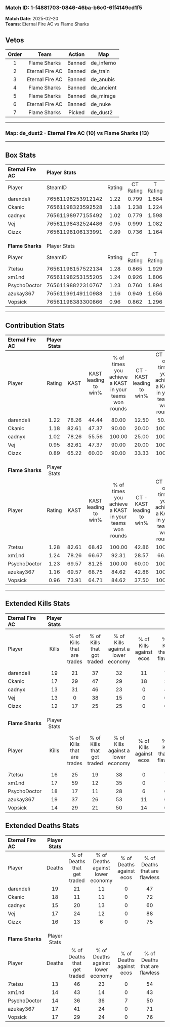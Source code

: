 ### Match ID: 1-f4881703-0846-46ba-b6c0-6ff4149cd1f5  
**Match Date**: 2025-02-20  
**Teams**: Eternal Fire AC vs Flame Sharks  

## Vetos  

| Order | Team | Action | Map |
| :---: | :--: | :----: | --- |
| 1 | Flame Sharks | Banned | de_inferno |
| 2 | Eternal Fire AC | Banned | de_train |
| 3 | Eternal Fire AC | Banned | de_anubis |
| 4 | Flame Sharks | Banned | de_ancient |
| 5 | Flame Sharks | Banned | de_mirage |
| 6 | Eternal Fire AC | Banned | de_nuke |
| 7 | Flame Sharks | Picked | de_dust2 |

---  

### **Map**: de_dust2 - Eternal Fire AC (10) vs Flame Sharks (13)  
---  

## Box Stats  

| **Eternal Fire AC** | Player Stats      |        |           |          |       |      |       |         |        |      |     |
| :- | :- | :-: | :-: | :-: | :-: | :-: | :-: | :-: | :-: | :-: | :-: |
| Player              | SteamID           | Rating | CT Rating | T Rating | KAST  | ADR  | Kills | Assists | Deaths | K/D  | HS% |
| darendeli           | 76561198253912142 |  1.22  |   0.799   |  1.884   | 78.26 | 92.7 |  19   |    5    |   19   | 1.00 | 42  |
| Ckanic              | 76561198323592528 |  1.18  |   1.238   |  1.224   | 82.61 | 84.8 |  17   |    5    |   18   | 0.94 | 70  |
| cadnyx              | 76561198977155492 |  1.02  |   0.779   |  1.598   | 78.26 | 72.0 |  13   |    3    |   15   | 0.87 | 61  |
| Vej                 | 76561198432524486 |  0.95  |   0.999   |  1.082   | 82.61 | 54.0 |  13   |    3    |   17   | 0.76 | 30  |
| Cizzx               | 76561198106133991 |  0.89  |   0.736   |  1.164   | 65.22 | 73.1 |  12   |    9    |   16   | 0.75 | 83  |
|                     |                   |        |           |          |       |      |       |         |        |      |     |
|                     |                   |        |           |          |       |      |       |         |        |      |     |
|                     |                   |        |           |          |       |      |       |         |        |      |     |
| **Flame Sharks**    | Player Stats      |        |           |          |       |      |       |         |        |      |     |
| Player              | SteamID           | Rating | CT Rating | T Rating | KAST  | ADR  | Kills | Assists | Deaths | K/D  | HS% |
| 7tetsu              | 76561198157522134 |  1.28  |   0.865   |  1.929   | 82.61 | 85.7 |  16   |    9    |   13   | 1.23 | 56  |
| xm1nd               | 76561198253155205 |  1.24  |   0.926   |  1.806   | 78.26 | 80.3 |  17   |    9    |   14   | 1.21 | 41  |
| PsychoDoctor        | 76561198822310767 |  1.23  |   0.760   |  1.894   | 69.57 | 88.8 |  18   |    6    |   14   | 1.29 | 38  |
| azukay367           | 76561199149110988 |  1.16  |   0.949   |  1.656   | 69.57 | 75.0 |  19   |    6    |   17   | 1.12 | 52  |
| Vopsick             | 76561198383300866 |  0.96  |   0.862   |  1.296   | 73.91 | 66.4 |  14   |    4    |   17   | 0.82 | 57  |
---  

## Contribution Stats  

| **Eternal Fire AC** | Player Stats |       |                      |                                                        |                           |                                                             |                          |                                                            |
| :- | :-: | :-: | :-: | :-: | :-: | :-: | :-: | :-: |
| Player              |    Rating    | KAST  | KAST leading to win% | % of times you achieve a KAST in your teams won rounds | CT - KAST leading to win% | CT - % of times you achieve a KAST in your teams won rounds | T - KAST leading to win% | T - % of times you achieve a KAST in your teams won rounds |
| darendeli           |     1.22     | 78.26 |        44.44         |                         80.00                          |           12.50           |                            50.00                            |          70.00           |                           87.50                            |
| Ckanic              |     1.18     | 82.61 |        47.37         |                         90.00                          |           20.00           |                           100.00                            |          77.78           |                           87.50                            |
| cadnyx              |     1.02     | 78.26 |        55.56         |                         100.00                         |           25.00           |                           100.00                            |          80.00           |                           100.00                           |
| Vej                 |     0.95     | 82.61 |        47.37         |                         90.00                          |           20.00           |                           100.00                            |          77.78           |                           87.50                            |
| Cizzx               |     0.89     | 65.22 |        60.00         |                         90.00                          |           33.33           |                           100.00                            |          77.78           |                           87.50                            |
|                     |              |       |                      |                                                        |                           |                                                             |                          |                                                            |
|                     |              |       |                      |                                                        |                           |                                                             |                          |                                                            |
|                     |              |       |                      |                                                        |                           |                                                             |                          |                                                            |
| **Flame Sharks**    | Player Stats |       |                      |                                                        |                           |                                                             |                          |                                                            |
| Player              |    Rating    | KAST  | KAST leading to win% | % of times you achieve a KAST in your teams won rounds | CT - KAST leading to win% | CT - % of times you achieve a KAST in your teams won rounds | T - KAST leading to win% | T - % of times you achieve a KAST in your teams won rounds |
| 7tetsu              |     1.28     | 82.61 |        68.42         |                         100.00                         |           42.86           |                           100.00                            |          83.33           |                           100.00                           |
| xm1nd               |     1.24     | 78.26 |        66.67         |                         92.31                          |           28.57           |                            66.67                            |          90.91           |                           100.00                           |
| PsychoDoctor        |     1.23     | 69.57 |        81.25         |                         100.00                         |           60.00           |                           100.00                            |          90.91           |                           100.00                           |
| azukay367           |     1.16     | 69.57 |        68.75         |                         84.62                          |           42.86           |                           100.00                            |          88.89           |                           80.00                            |
| Vopsick             |     0.96     | 73.91 |        64.71         |                         84.62                          |           37.50           |                           100.00                            |          88.89           |                           80.00                            |
---  

## Extended Kills Stats  

| **Eternal Fire AC** | Player Stats |                            |                            |                                    |                         |                              |                                 |                                       |                    |           |
| :- | :-: | :-: | :-: | :-: | :-: | :-: | :-: | :-: | :-: | :-: |
| Player              |    Kills     | % of Kills that are trades | % of Kills that got traded | % of Kills against a lower economy | % of Kills against ecos | % of Kills that are flawless | % of Kills that are close duels | % of Kills that are assisted by flash | Pistol Round Kills | AWP Kills |
| darendeli           |      19      |             21             |             37             |                 32                 |           11            |              74              |                0                |                   0                   |         0          |     3     |
| Ckanic              |      17      |             29             |             47             |                 29                 |           18            |              59              |                6                |                   6                   |         1          |     0     |
| cadnyx              |      13      |             31             |             46             |                 23                 |            0            |              46              |                8                |                  15                   |         2          |     0     |
| Vej                 |      13      |             0              |             38             |                 15                 |            0            |              62              |               15                |                   0                   |         2          |     5     |
| Cizzx               |      12      |             17             |             25             |                 25                 |            0            |              67              |                8                |                   0                   |         5          |     0     |
|                     |              |                            |                            |                                    |                         |                              |                                 |                                       |                    |           |
|                     |              |                            |                            |                                    |                         |                              |                                 |                                       |                    |           |
|                     |              |                            |                            |                                    |                         |                              |                                 |                                       |                    |           |
| **Flame Sharks**    | Player Stats |                            |                            |                                    |                         |                              |                                 |                                       |                    |           |
| Player              |    Kills     | % of Kills that are trades | % of Kills that got traded | % of Kills against a lower economy | % of Kills against ecos | % of Kills that are flawless | % of Kills that are close duels | % of Kills that are assisted by flash | Pistol Round Kills | AWP Kills |
| 7tetsu              |      16      |             25             |             19             |                 38                 |            0            |              75              |                6                |                   0                   |         0          |     0     |
| xm1nd               |      17      |             59             |             12             |                 35                 |            0            |              71              |               12                |                   0                   |         1          |     8     |
| PsychoDoctor        |      18      |             17             |             11             |                 28                 |            6            |              61              |               22                |                   6                   |         0          |     2     |
| azukay367           |      19      |             37             |             26             |                 53                 |           11            |              68              |               11                |                  11                   |         0          |     0     |
| Vopsick             |      14      |             29             |             21             |                 50                 |           14            |              64              |                0                |                   7                   |         1          |     0     |
## Extended Deaths Stats  

| **Eternal Fire AC** | Player Stats |                             |                                   |                          |                               |                            |                           |               |
| :- | :-: | :-: | :-: | :-: | :-: | :-: | :-: | :-: |
| Player              |    Deaths    | % of Deaths that get traded | % of Deaths against lower economy | % of Deaths against ecos | % of Deaths that are flawless | % of Deaths that are close | % of Deaths while blinded | Deaths to AWP |
| darendeli           |      19      |             21              |                11                 |            0             |              47               |             16             |            16             |       2       |
| Ckanic              |      18      |             11              |                11                 |            0             |              72               |             6              |             0             |       2       |
| cadnyx              |      15      |             20              |                13                 |            0             |              60               |             13             |             7             |       1       |
| Vej                 |      17      |             24              |                12                 |            0             |              88               |             12             |             0             |       2       |
| Cizzx               |      16      |             13              |                 6                 |            0             |              75               |             6              |             0             |       3       |
|                     |              |                             |                                   |                          |                               |                            |                           |               |
|                     |              |                             |                                   |                          |                               |                            |                           |               |
|                     |              |                             |                                   |                          |                               |                            |                           |               |
| **Flame Sharks**    | Player Stats |                             |                                   |                          |                               |                            |                           |               |
| Player              |    Deaths    | % of Deaths that get traded | % of Deaths against lower economy | % of Deaths against ecos | % of Deaths that are flawless | % of Deaths that are close | % of Deaths while blinded | Deaths to AWP |
| 7tetsu              |      13      |             46              |                23                 |            0             |              54               |             8              |             8             |       1       |
| xm1nd               |      14      |             43              |                14                 |            0             |              43               |             7              |             0             |       1       |
| PsychoDoctor        |      14      |             36              |                36                 |            7             |              50               |             0              |             0             |       2       |
| azukay367           |      17      |             41              |                24                 |            0             |              71               |             12             |             0             |       3       |
| Vopsick             |      17      |             29              |                24                 |            0             |              76               |             6              |            12             |       1       |
